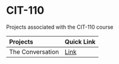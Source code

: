 # CIT-110
Projects associated with the CIT-110 course


| Projects | Quick Link |
| :--- | :--- |
| The Conversation | <a href="#the-conversation/blank">Link</a> |
